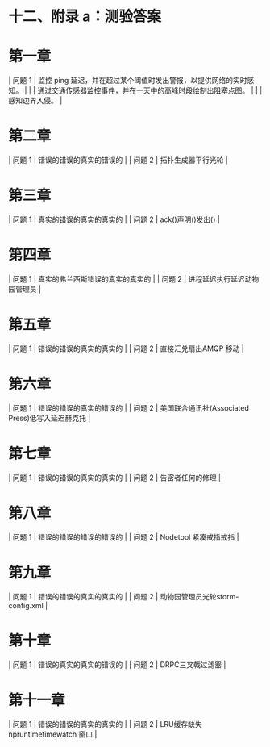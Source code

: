 # 十二、附录 a：测验答案

# 第一章

<colgroup class="calibre19"><col class="calibre20"> <col class="calibre20"></colgroup> 
| 问题 1 | 监控 ping 延迟，并在超过某个阈值时发出警报，以提供网络的实时感知。 |
|  | 通过交通传感器监控事件，并在一天中的高峰时段绘制出阻塞点图。 |
|  | 感知边界入侵。 |

# 第二章

<colgroup class="calibre19"><col class="calibre20"> <col class="calibre20"></colgroup> 
| 问题 1 | 错误的错误的真实的错误的 |
| 问题 2 | 拓扑生成器平行光轮 |

# 第三章

<colgroup class="calibre19"><col class="calibre20"> <col class="calibre20"></colgroup> 
| 问题 1 | 真实的错误的真实的真实的 |
| 问题 2 | ack()声明()发出() |

# 第四章

<colgroup class="calibre19"><col class="calibre20"> <col class="calibre20"></colgroup> 
| 问题 1 | 真实的弗兰西斯错误的真实的真实的 |
| 问题 2 | 进程延迟执行延迟动物园管理员 |

# 第五章

<colgroup class="calibre19"><col class="calibre20"> <col class="calibre20"></colgroup> 
| 问题 1 | 错误的错误的真实的真实的 |
| 问题 2 | 直接汇兑扇出AMQP 移动 |

# 第六章

<colgroup class="calibre19"><col class="calibre20"> <col class="calibre20"></colgroup> 
| 问题 1 | 错误的错误的真实的错误的 |
| 问题 2 | 美国联合通讯社(Associated Press)低写入延迟赫克托 |

# 第七章

<colgroup class="calibre19"><col class="calibre20"> <col class="calibre20"></colgroup> 
| 问题 1 | 错误的错误的真实的真实的 |
| 问题 2 | 告密者任何的修理 |

# 第八章

<colgroup class="calibre19"><col class="calibre20"> <col class="calibre20"></colgroup> 
| 问题 1 | 错误的错误的错误的错误的 |
| 问题 2 | Nodetool 紧凑戒指戒指 |

# 第九章

<colgroup class="calibre19"><col class="calibre20"> <col class="calibre20"></colgroup> 
| 问题 1 | 错误的错误的真实的真实的 |
| 问题 2 | 动物园管理员光轮storm-config.xml |

# 第十章

<colgroup class="calibre19"><col class="calibre20"> <col class="calibre20"></colgroup> 
| 问题 1 | 错误的真实的真实的错误的 |
| 问题 2 | DRPC三叉戟过滤器 |

# 第十一章

<colgroup class="calibre19"><col class="calibre20"> <col class="calibre20"></colgroup> 
| 问题 1 | 错误的错误的真实的真实的 |
| 问题 2 | LRU缓存缺失npruntimetimewatch 窗口 |